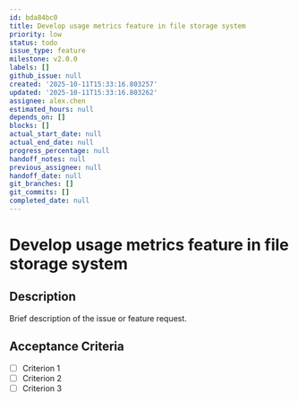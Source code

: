 ```yaml
---
id: bda84bc0
title: Develop usage metrics feature in file storage system
priority: low
status: todo
issue_type: feature
milestone: v2.0.0
labels: []
github_issue: null
created: '2025-10-11T15:33:16.803257'
updated: '2025-10-11T15:33:16.803262'
assignee: alex.chen
estimated_hours: null
depends_on: []
blocks: []
actual_start_date: null
actual_end_date: null
progress_percentage: null
handoff_notes: null
previous_assignee: null
handoff_date: null
git_branches: []
git_commits: []
completed_date: null
---
```


# Develop usage metrics feature in file storage system

## Description

Brief description of the issue or feature request.

## Acceptance Criteria

- [ ] Criterion 1
- [ ] Criterion 2
- [ ] Criterion 3